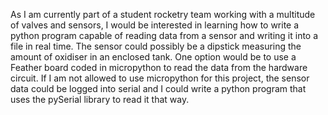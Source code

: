 As I am currently part of a student rocketry team working with a multitude of valves and sensors, I would be interested in learning how to write a python program capable of reading data from a sensor and writing it into a file in real time. The sensor could possibly be a dipstick measuring the amount of oxidiser in an enclosed tank. One option would be to use a Feather board coded in micropython to read the data from the hardware circuit. If I am not allowed to use micropython for this project, the sensor data could be logged into serial and I could write a python program that uses the pySerial library to read it that way. 
